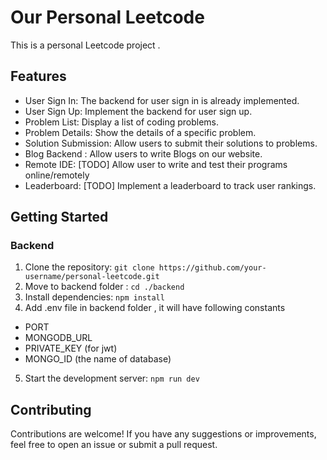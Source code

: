 # Our Personal Leetcode

This is a personal Leetcode project .

## Features

- User Sign In: The backend for user sign in is already implemented.
- User Sign Up: Implement the backend for user sign up.
- Problem List: Display a list of coding problems.
- Problem Details: Show the details of a specific problem.
- Solution Submission: Allow users to submit their solutions to problems.
- Blog Backend : Allow users to write Blogs on our website.
- Remote IDE: [TODO] Allow user to write and test their programs online/remotely
- Leaderboard: [TODO] Implement a leaderboard to track user rankings.

## Getting Started

### Backend

1. Clone the repository: `git clone https://github.com/your-username/personal-leetcode.git`
2. Move to backend folder : `cd ./backend`
3. Install dependencies: `npm install`
4. Add .env file in backend folder , it will have following constants

- PORT
- MONGODB_URL
- PRIVATE_KEY (for jwt)
- MONGO_ID (the name of database)

5. Start the development server: `npm run dev`

## Contributing

Contributions are welcome! If you have any suggestions or improvements, feel free to open an issue or submit a pull request.
